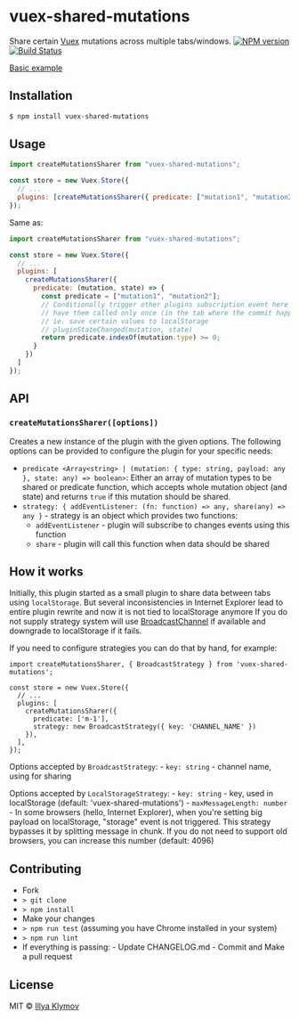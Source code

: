 # vuex-shared-mutations

Share certain [Vuex](http://vuex.vuejs.org/) mutations across multiple tabs/windows. [![NPM version](https://img.shields.io/npm/v/vuex-shared-mutations.svg?style=flat-square)](https://www.npmjs.com/package/vuex-shared-mutations) [![Build Status](https://img.shields.io/travis/xanf/vuex-shared-mutations.svg?style=flat-square)](https://travis-ci.org/xanf/vuex-shared-mutations)

[Basic example](https://codesandbox.io/s/github/xanf/vuex-shared-mutations/tree/master/examples/simple)

## Installation

```bash
$ npm install vuex-shared-mutations
```

## Usage

```js
import createMutationsSharer from "vuex-shared-mutations";

const store = new Vuex.Store({
  // ...
  plugins: [createMutationsSharer({ predicate: ["mutation1", "mutation2"] })]
});
```

Same as:

```js
import createMutationsSharer from "vuex-shared-mutations";

const store = new Vuex.Store({
  // ...
  plugins: [
    createMutationsSharer({
      predicate: (mutation, state) => {
        const predicate = ["mutation1", "mutation2"];
        // Conditionally trigger other plugins subscription event here to
        // have them called only once (in the tab where the commit happened)
        // ie. save certain values to localStorage
        // pluginStateChanged(mutation, state)
        return predicate.indexOf(mutation.type) >= 0;
      }
    })
  ]
});
```

## API

### `createMutationsSharer([options])`

Creates a new instance of the plugin with the given options. The following options
can be provided to configure the plugin for your specific needs:

- `predicate <Array<string> | (mutation: { type: string, payload: any }, state: any) => boolean>`: Either an array of mutation types to be shared or predicate function, which accepts whole mutation object (and state) and returns `true` if this mutation should be shared.
- `strategy: { addEventListener: (fn: function) => any, share(any) => any }` - strategy is an object which provides two functions:
  - `addEventListener` - plugin will subscribe to changes events using this function
  - `share` - plugin will call this function when data should be shared

## How it works

Initially, this plugin started as a small plugin to share data between tabs using `localStorage`. But several inconsistencies in Internet Explorer lead to entire plugin rewrite and now it is not tied to localStorage anymore
If you do not supply strategy system will use [BroadcastChannel](https://developer.mozilla.org/en-US/docs/Web/API/BroadcastChannel) if available and downgrade to localStorage if it fails.

If you need to configure strategies you can do that by hand, for example:

```
import createMutationsSharer, { BroadcastStrategy } from 'vuex-shared-mutations';

const store = new Vuex.Store({
  // ...
  plugins: [
    createMutationsSharer({
      predicate: ['m-1'],
      strategy: new BroadcastStrategy({ key: 'CHANNEL_NAME' })
    }),
  ],
});
```

Options accepted by `BroadcastStrategy`: - `key: string` - channel name, using for sharing

Options accepted by `LocalStorageStrategy`: - `key: string` - key, used in localStorage (default: 'vuex-shared-mutations') - `maxMessageLength: number` - In some browsers (hello, Internet Explorer), when you're setting big payload on localStorage, "storage" event is not triggered. This strategy bypasses it by splitting message in chunk. If you do not need to support old browsers, you can increase this number (default: 4096)

## Contributing

- Fork
- `> git clone`
- `> npm install`
- Make your changes
- `> npm run test` (assuming you have Chrome installed in your system)
- `> npm run lint`
- If everything is passing: - Update CHANGELOG.md - Commit and Make a pull request

## License

MIT © [Illya Klymov](https://github.com/xanf)
